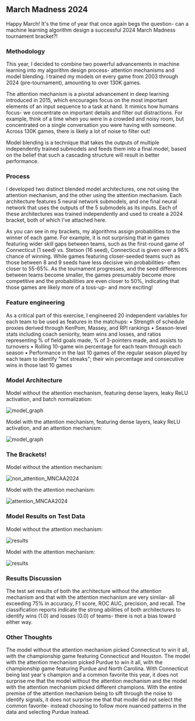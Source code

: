 ## March Madness 2024

Happy March! It's the time of year that once again begs the question- can a machine learning algorithm design a successful 2024 March Madness tournament bracket?!

### Methodology
This year, I decided to combine two powerful advancements in machine learning into my algorithm design process- attention mechanisms and model blending. I trained my models on every game from 2003 through 2024 (pre-tournament), amounting to over 130K games. 

The attention mechanism is a pivotal advancement in deep learning introduced in 2015, which encourages focus on the most important elements of an input sequence to a task at hand. It mimics how humans focus- we concentrate on important details and filter out distractions. For example, think of a time when you were in a crowded and noisy room, but concentrated on a single conversation you were having with someone. Across 130K games, there is likely a lot of noise to filter out!

Model blending is a technique that takes the outputs of multiple independently trained submodels and feeds them into a final model, based on the belief that such a cascading structure will result in better performance.


### Process
I developed two distinct blended model architectures, one not using the attention mechanism, and the other using the attention mechanism. Each architecture features 5 neural network submodels, and one final neural network that uses the outputs of the 5 submodels as its inputs. Each of these architectures was trained independently and used to create a 2024 bracket, both of which I’ve attached here. 


As you can see in my brackets, my algorithms assign probabilities to the winner of each game. For example, it is not surprising that in games featuring wider skill gaps between teams, such as the first-round game of Connecticut (1 seed) vs. Stetson (16 seed), Connecticut is given over a 96% chance of winning. While games featuring closer-seeded teams such as those between 8 and 9 seeds have less decisive win probabilities- often closer to 55-65%. As the tournament progresses, and the seed differences between teams become smaller, the games presumably become more competitive and the probabilities are even closer to 50%, indicating that those games are likely more of a toss-up- and more exciting!


### Feature engineering 
As a critical part of this exercise, I engineered 20 independent variables for each team to be used as features in the matchups:
•	Strength of schedule proxies derived through KenPom, Massey, and RPI rankings
•	Season-level stats including coach seniority, team wins and losses, and ratios representing % of field goals made, % of 3-pointers made, and assists to turnovers
•	Rolling 10-game win percentage for each team through each season
•	Performance in the last 10 games of the regular season played by each team to identify "hot streaks"; their win percentage and consecutive wins in those last 10 games


### Model Architecture

Model without the attention mechanism, featuring dense layers, leaky ReLU activation, and batch normalization:

![model_graph](https://github.com/melissafeeney/MarchMadness_2024/assets/31778500/c92660eb-7077-4b06-adac-652af6dc7bec)


Model with the attention mechanism, featuring dense layers, leaky ReLU activation, and an attention mechanism:

![model_graph](https://github.com/melissafeeney/MarchMadness_2024/assets/31778500/1583d088-784b-4f48-9c2b-882049959992)


### The Brackets!

Model without the attention mechanism:

![non_attention_MNCAA2024](https://github.com/melissafeeney/MarchMadness_2024/assets/31778500/94f6cc31-91b5-4d80-84ef-cba5ab123ae8)


Model with the attention mechanism:

![attention_MNCAA2024](https://github.com/melissafeeney/MarchMadness_2024/assets/31778500/22c0fac7-9aea-4fc1-9093-c66bfbb09eae)


### Model Results on Test Data
Model without the attention mechanism:

![results](https://github.com/melissafeeney/MarchMadness_2024/assets/31778500/cb2ab046-99a2-4649-a5f1-905bfa0e1ca0)

Model with the attention mechanism:

![results](https://github.com/melissafeeney/MarchMadness_2024/assets/31778500/7ca3dda2-32a8-4de2-885e-5c91e949a445)


### Results Discussion
The test set results of both the architecture without the attention mechanism and that with the attention mechanism are very similar- all exceeding 75% in accuracy, F1 score, ROC AUC, precision, and recall. The classification reports indicate the strong abilities of both architectures to identify wins (1.0) and losses (0.0) of teams- there is not a bias toward either way. 


### Other Thoughts
The model without the attention mechanism picked Connecticut to win it all, with the championship game featuring Connecticut and Houston. The model with the attention mechanism picked Purdue to win it all, with the championship game featuring Purdue and North Carolina. With Connecticut being last year's champion and a common favorite this year, it does not surprise me that the model without the attention mechanism and the model with the attention mechanism picked different champions. With the entire premise of the attention mechanism being to sift through the noise to identify signals, it does not surprise me that that model did not select the common favorite- instead choosing to follow more nuanced patterns in the data and selecting Purdue instead. 
